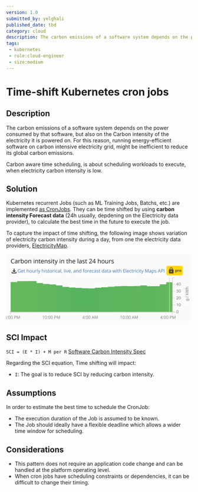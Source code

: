 ```yaml
---
version: 1.0
submitted_by: yelghali
published_date: tbd
category: cloud
description: The carbon emissions of a software system depends on the power consumed by that software, but also on the Carbon intensity of the electricity it is powered on. For this reason, running energy-efficient software on carbon intensive electricity grid, might be inefficient to reduce its global carbon emissions. Carbon aware time scheduling, is about scheduling workloads to execute, when electricity carbon intensity is low.
tags: 
 - kubernetes
 - role:cloud-engineer
 - size:medium
---
```


# Time-shift Kubernetes cron jobs

## Description
The carbon emissions of a software system depends on the power consumed by that software, but also on the Carbon intensity of the electricity it is powered on. For this reason, running energy-efficient software on carbon intensive electricity grid, might be inefficient to reduce its global carbon emissions. 

Carbon aware time scheduling, is about scheduling workloads to execute, when electricity carbon intensity is low.

## Solution
Kubernetes recurrent Jobs (such as ML Training Jobs, Batchs, etc.) are implemented [as CronJobs](https://kubernetes.io/docs/concepts/workloads/controllers/cron-jobs/).  They can be time shifted by using **carbon intensity Forecast data** (24h usually, depdening on the Electricity data provider),  to calculate the best time in the future to execute the job.

To capture the impact of time shifting, the following image shows variation of electricity carbon intensity during a day, from one the electricity data providers, [ElectricityMap](https://app.electricitymaps.com/map).

![zez](../../../src/images/time-shift.png)


## SCI Impact
`SCI = (E * I) + M per R`
[Software Carbon Intensity Spec](https://grnsft.org/sci)

Regarding the SCI equation, Time shifting will impact:

- `I`: The goal is to reduce SCI by reducing carbon intensity.



## Assumptions
In order to estimate the best time to schedule the CronJob:
- The execution duration of the Job is assumed to be known.
- The Job should ideally have a flexible deadline which allows a wider time window for scheduling.

## Considerations
- This pattern does not require an application code change and can be handled at the platform operating level.
- When cron jobs have scheduling constraints or dependencies, it can be difficult to change their timing.


